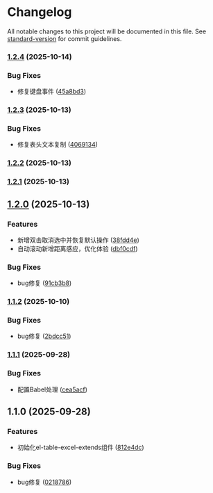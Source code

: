 # Changelog

All notable changes to this project will be documented in this file. See [standard-version](https://github.com/conventional-changelog/standard-version) for commit guidelines.

### [1.2.4](https://github.com/Blade-H1kar1/el-table-excel-extends/compare/v1.2.3...v1.2.4) (2025-10-14)


### Bug Fixes

* 修复键盘事件 ([45a8bd3](https://github.com/Blade-H1kar1/el-table-excel-extends/commit/45a8bd387100d7e5429d9e2df594b70918b3c231))

### [1.2.3](https://github.com/Blade-H1kar1/el-table-excel-extends/compare/v1.2.2...v1.2.3) (2025-10-13)


### Bug Fixes

* 修复表头文本复制 ([4069134](https://github.com/Blade-H1kar1/el-table-excel-extends/commit/40691342d5e3deed4e4399ebc6d237f7ccedc8f6))

### [1.2.2](https://github.com/Blade-H1kar1/el-table-excel-extends/compare/v1.2.1...v1.2.2) (2025-10-13)

### [1.2.1](https://github.com/Blade-H1kar1/el-table-excel-extends/compare/v1.2.0...v1.2.1) (2025-10-13)

## [1.2.0](https://github.com/Blade-H1kar1/el-table-excel-extends/compare/v1.1.2...v1.2.0) (2025-10-13)


### Features

* 新增双击取消选中并恢复默认操作 ([38fdd4e](https://github.com/Blade-H1kar1/el-table-excel-extends/commit/38fdd4e10746b79b000ed6f47b484b1a9ba88030))
* 自动滚动新增距离感应，优化体验 ([dbf0cdf](https://github.com/Blade-H1kar1/el-table-excel-extends/commit/dbf0cdfc402661111b5fde60c6db2e0e72eb3186))


### Bug Fixes

* bug修复 ([91cb3b8](https://github.com/Blade-H1kar1/el-table-excel-extends/commit/91cb3b81e35b771c179f1a843061bbbf9074b0d8))

### [1.1.2](https://github.com/Blade-H1kar1/el-table-excel-extends/compare/v1.1.1...v1.1.2) (2025-10-10)


### Bug Fixes

* bug修复 ([2bdcc51](https://github.com/Blade-H1kar1/el-table-excel-extends/commit/2bdcc515bc944c603301006f716e1207407464b4))

### [1.1.1](https://github.com/Blade-H1kar1/el-table-excel-extends/compare/v1.1.0...v1.1.1) (2025-09-28)


### Bug Fixes

* 配置Babel处理 ([cea5acf](https://github.com/Blade-H1kar1/el-table-excel-extends/commit/cea5acf79fdc9ca7ef02220049c7f365cb58abaf))

## 1.1.0 (2025-09-28)


### Features

* 初始化el-table-excel-extends组件 ([812e4dc](https://github.com/Blade-H1kar1/el-table-excel-extends/commit/812e4dc67e5628b3889e457e15a73ac8496d9e59))


### Bug Fixes

* bug修复 ([0218786](https://github.com/Blade-H1kar1/el-table-excel-extends/commit/02187866fa5d53e8aebf68dba0cc5b8ee3b9b9ec))

